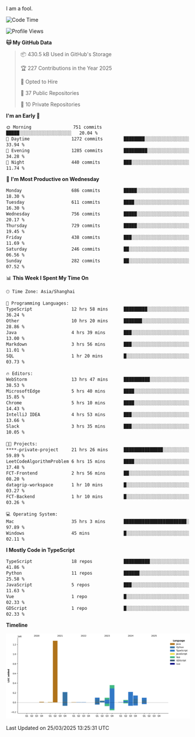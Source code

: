 I am a fool.

<!--START_SECTION:waka-->
![Code Time](http://img.shields.io/badge/Code%20Time-2%2C779%20hrs%2052%20mins-blue)

![Profile Views](http://img.shields.io/badge/Profile%20Views-4-blue)

**🐱 My GitHub Data** 

> 📦 430.5 kB Used in GitHub's Storage 
 > 
> 🏆 227 Contributions in the Year 2025
 > 
> 💼 Opted to Hire
 > 
> 📜 37 Public Repositories 
 > 
> 🔑 10 Private Repositories 
 > 
**I'm an Early 🐤** 

```text
🌞 Morning                751 commits         █████░░░░░░░░░░░░░░░░░░░░   20.04 % 
🌆 Daytime                1272 commits        ████████░░░░░░░░░░░░░░░░░   33.94 % 
🌃 Evening                1285 commits        █████████░░░░░░░░░░░░░░░░   34.28 % 
🌙 Night                  440 commits         ███░░░░░░░░░░░░░░░░░░░░░░   11.74 % 
```
📅 **I'm Most Productive on Wednesday** 

```text
Monday                   686 commits         █████░░░░░░░░░░░░░░░░░░░░   18.30 % 
Tuesday                  611 commits         ████░░░░░░░░░░░░░░░░░░░░░   16.30 % 
Wednesday                756 commits         █████░░░░░░░░░░░░░░░░░░░░   20.17 % 
Thursday                 729 commits         █████░░░░░░░░░░░░░░░░░░░░   19.45 % 
Friday                   438 commits         ███░░░░░░░░░░░░░░░░░░░░░░   11.69 % 
Saturday                 246 commits         ██░░░░░░░░░░░░░░░░░░░░░░░   06.56 % 
Sunday                   282 commits         ██░░░░░░░░░░░░░░░░░░░░░░░   07.52 % 
```


📊 **This Week I Spent My Time On** 

```text
🕑︎ Time Zone: Asia/Shanghai

💬 Programming Languages: 
TypeScript               12 hrs 58 mins      █████████░░░░░░░░░░░░░░░░   36.24 % 
Other                    10 hrs 20 mins      ███████░░░░░░░░░░░░░░░░░░   28.86 % 
Java                     4 hrs 39 mins       ███░░░░░░░░░░░░░░░░░░░░░░   13.00 % 
Markdown                 3 hrs 56 mins       ███░░░░░░░░░░░░░░░░░░░░░░   11.01 % 
SQL                      1 hr 20 mins        █░░░░░░░░░░░░░░░░░░░░░░░░   03.73 % 

🔥 Editors: 
WebStorm                 13 hrs 47 mins      ██████████░░░░░░░░░░░░░░░   38.53 % 
MicrosoftEdge            5 hrs 40 mins       ████░░░░░░░░░░░░░░░░░░░░░   15.85 % 
Chrome                   5 hrs 10 mins       ████░░░░░░░░░░░░░░░░░░░░░   14.43 % 
IntelliJ IDEA            4 hrs 53 mins       ███░░░░░░░░░░░░░░░░░░░░░░   13.66 % 
Slack                    3 hrs 35 mins       ███░░░░░░░░░░░░░░░░░░░░░░   10.05 % 

🐱‍💻 Projects: 
****-private-project     21 hrs 26 mins      ███████████████░░░░░░░░░░   59.89 % 
LeetCodeAlgorithmProblem 6 hrs 15 mins       ████░░░░░░░░░░░░░░░░░░░░░   17.48 % 
FCT-Frontend             2 hrs 56 mins       ██░░░░░░░░░░░░░░░░░░░░░░░   08.20 % 
datagrip-workspace       1 hr 10 mins        █░░░░░░░░░░░░░░░░░░░░░░░░   03.27 % 
FCT-Backend              1 hr 10 mins        █░░░░░░░░░░░░░░░░░░░░░░░░   03.26 % 

💻 Operating System: 
Mac                      35 hrs 3 mins       ████████████████████████░   97.89 % 
Windows                  45 mins             █░░░░░░░░░░░░░░░░░░░░░░░░   02.11 % 
```

**I Mostly Code in TypeScript** 

```text
TypeScript               18 repos            ██████████░░░░░░░░░░░░░░░   41.86 % 
Python                   11 repos            ██████░░░░░░░░░░░░░░░░░░░   25.58 % 
JavaScript               5 repos             ███░░░░░░░░░░░░░░░░░░░░░░   11.63 % 
Vue                      1 repo              █░░░░░░░░░░░░░░░░░░░░░░░░   02.33 % 
GDScript                 1 repo              █░░░░░░░░░░░░░░░░░░░░░░░░   02.33 % 
```



**Timeline**

![Lines of Code chart](https://raw.githubusercontent.com/VeejaLiu/VeejaLiu/master/assets/bar_graph.png)


 Last Updated on 25/03/2025 13:25:31 UTC
<!--END_SECTION:waka-->
